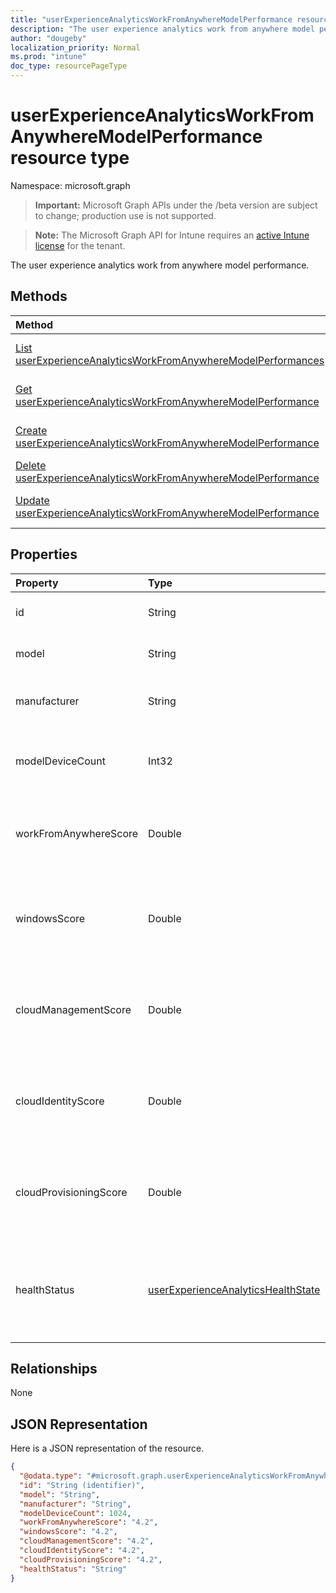 ```yaml
---
title: "userExperienceAnalyticsWorkFromAnywhereModelPerformance resource type"
description: "The user experience analytics work from anywhere model performance."
author: "dougeby"
localization_priority: Normal
ms.prod: "intune"
doc_type: resourcePageType
---
```


# userExperienceAnalyticsWorkFromAnywhereModelPerformance resource type

Namespace: microsoft.graph

> **Important:** Microsoft Graph APIs under the /beta version are subject to change; production use is not supported.

> **Note:** The Microsoft Graph API for Intune requires an [active Intune license](https://go.microsoft.com/fwlink/?linkid=839381) for the tenant.

The user experience analytics work from anywhere model performance.

## Methods
|Method|Return Type|Description|
|:---|:---|:---|
|[List userExperienceAnalyticsWorkFromAnywhereModelPerformances](../api/intune-devices-userexperienceanalyticsworkfromanywheremodelperformance-list.md)|[userExperienceAnalyticsWorkFromAnywhereModelPerformance](../resources/intune-devices-userexperienceanalyticsworkfromanywheremodelperformance.md) collection|List properties and relationships of the [userExperienceAnalyticsWorkFromAnywhereModelPerformance](../resources/intune-devices-userexperienceanalyticsworkfromanywheremodelperformance.md) objects.|
|[Get userExperienceAnalyticsWorkFromAnywhereModelPerformance](../api/intune-devices-userexperienceanalyticsworkfromanywheremodelperformance-get.md)|[userExperienceAnalyticsWorkFromAnywhereModelPerformance](../resources/intune-devices-userexperienceanalyticsworkfromanywheremodelperformance.md)|Read properties and relationships of the [userExperienceAnalyticsWorkFromAnywhereModelPerformance](../resources/intune-devices-userexperienceanalyticsworkfromanywheremodelperformance.md) object.|
|[Create userExperienceAnalyticsWorkFromAnywhereModelPerformance](../api/intune-devices-userexperienceanalyticsworkfromanywheremodelperformance-create.md)|[userExperienceAnalyticsWorkFromAnywhereModelPerformance](../resources/intune-devices-userexperienceanalyticsworkfromanywheremodelperformance.md)|Create a new [userExperienceAnalyticsWorkFromAnywhereModelPerformance](../resources/intune-devices-userexperienceanalyticsworkfromanywheremodelperformance.md) object.|
|[Delete userExperienceAnalyticsWorkFromAnywhereModelPerformance](../api/intune-devices-userexperienceanalyticsworkfromanywheremodelperformance-delete.md)|None|Deletes a [userExperienceAnalyticsWorkFromAnywhereModelPerformance](../resources/intune-devices-userexperienceanalyticsworkfromanywheremodelperformance.md).|
|[Update userExperienceAnalyticsWorkFromAnywhereModelPerformance](../api/intune-devices-userexperienceanalyticsworkfromanywheremodelperformance-update.md)|[userExperienceAnalyticsWorkFromAnywhereModelPerformance](../resources/intune-devices-userexperienceanalyticsworkfromanywheremodelperformance.md)|Update the properties of a [userExperienceAnalyticsWorkFromAnywhereModelPerformance](../resources/intune-devices-userexperienceanalyticsworkfromanywheremodelperformance.md) object.|

## Properties
|Property|Type|Description|
|:---|:---|:---|
|id|String|The unique identifier of the user experience analytics model performance object.|
|model|String|The user experience work from anywhere's model name of the devices.|
|manufacturer|String|The user experience work from anywhere's manufacturer name of the devices.|
|modelDeviceCount|Int32|The user experience work from anywhere's devices count for the model. Valid values -2147483648 to 2147483647|
|workFromAnywhereScore|Double|The user experience work from anywhere overall score for the model. Valid values -1.79769313486232E+308 to 1.79769313486232E+308|
|windowsScore|Double|The user experience work from anywhere windows score for the model. Valid values -1.79769313486232E+308 to 1.79769313486232E+308|
|cloudManagementScore|Double|The user experience work from anywhere's cloud management score for the model. Valid values -1.79769313486232E+308 to 1.79769313486232E+308|
|cloudIdentityScore|Double|The user experience work from anywhere's cloud identity score for the model. Valid values -1.79769313486232E+308 to 1.79769313486232E+308|
|cloudProvisioningScore|Double|The user experience work from anywhere's cloud provisioning score for the model. Valid values -1.79769313486232E+308 to 1.79769313486232E+308|
|healthStatus|[userExperienceAnalyticsHealthState](../resources/intune-devices-userexperienceanalyticshealthstate.md)|The health state of the user experience analytics work from anywhere model. Possible values are: `unknown`, `insufficientData`, `needsAttention`, `meetingGoals`, `unknownFutureValue`.|

## Relationships
None

## JSON Representation
Here is a JSON representation of the resource.
<!-- {
  "blockType": "resource",
  "keyProperty": "id",
  "@odata.type": "microsoft.graph.userExperienceAnalyticsWorkFromAnywhereModelPerformance"
}
-->
``` json
{
  "@odata.type": "#microsoft.graph.userExperienceAnalyticsWorkFromAnywhereModelPerformance",
  "id": "String (identifier)",
  "model": "String",
  "manufacturer": "String",
  "modelDeviceCount": 1024,
  "workFromAnywhereScore": "4.2",
  "windowsScore": "4.2",
  "cloudManagementScore": "4.2",
  "cloudIdentityScore": "4.2",
  "cloudProvisioningScore": "4.2",
  "healthStatus": "String"
}
```






